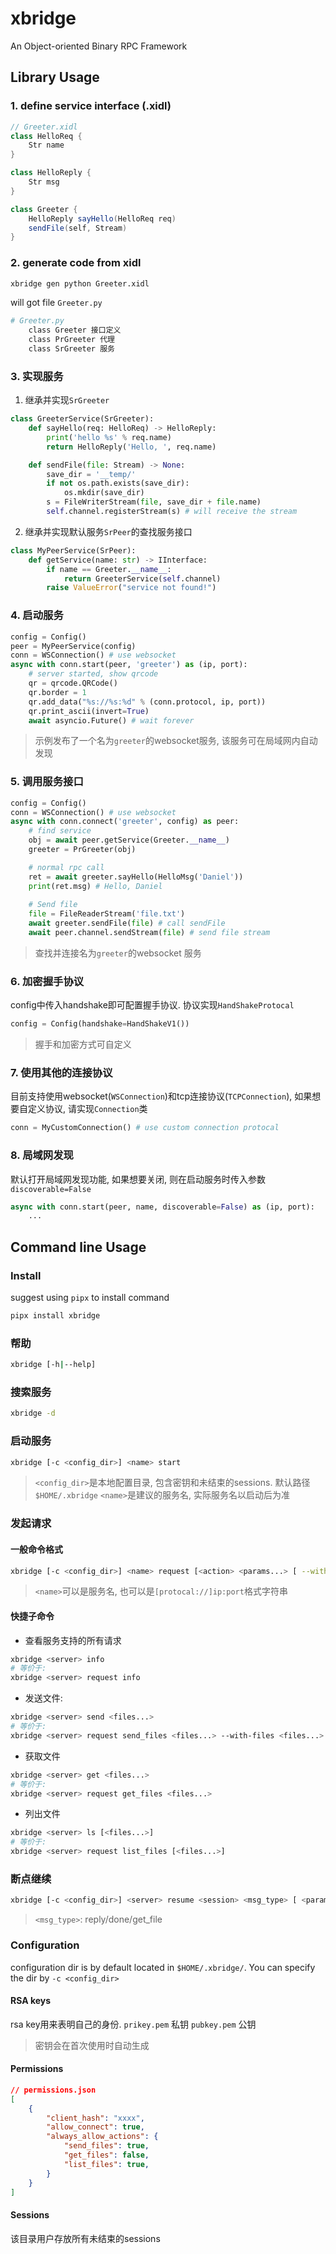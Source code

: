 
# xbridge

An Object-oriented Binary RPC Framework

## Library Usage

### 1. define service interface (.xidl)
```java
// Greeter.xidl
class HelloReq {
    Str name
}

class HelloReply {
    Str msg
}

class Greeter {
    HelloReply sayHello(HelloReq req)
    sendFile(self, Stream)
}

```

### 2. generate code from xidl
```sh
xbridge gen python Greeter.xidl
```
will got file `Greeter.py`
```sh
# Greeter.py
    class Greeter 接口定义
    class PrGreeter 代理
    class SrGreeter 服务
```

### 3. 实现服务
1. 继承并实现`SrGreeter`
```py
class GreeterService(SrGreeter):
    def sayHello(req: HelloReq) -> HelloReply:
        print('hello %s' % req.name)
        return HelloReply('Hello, ', req.name)

    def sendFile(file: Stream) -> None:
        save_dir = '__temp/'
        if not os.path.exists(save_dir):
            os.mkdir(save_dir)
        s = FileWriterStream(file, save_dir + file.name)
        self.channel.registerStream(s) # will receive the stream
```

2. 继承并实现默认服务`SrPeer`的查找服务接口

```py
class MyPeerService(SrPeer):
    def getService(name: str) -> IInterface:
        if name == Greeter.__name__:
            return GreeterService(self.channel)
        raise ValueError("service not found!")
```


### 4. 启动服务
```py
config = Config()
peer = MyPeerService(config)
conn = WSConnection() # use websocket
async with conn.start(peer, 'greeter') as (ip, port):
    # server started, show qrcode
    qr = qrcode.QRCode()
    qr.border = 1
    qr.add_data("%s://%s:%d" % (conn.protocol, ip, port))
    qr.print_ascii(invert=True)
    await asyncio.Future() # wait forever

```
> 示例发布了一个名为`greeter`的websocket服务, 该服务可在局域网内自动发现

### 5. 调用服务接口
```py
config = Config()
conn = WSConnection() # use websocket
async with conn.connect('greeter', config) as peer:
    # find service
    obj = await peer.getService(Greeter.__name__)
    greeter = PrGreeter(obj)

    # normal rpc call
    ret = await greeter.sayHello(HelloMsg('Daniel'))
    print(ret.msg) # Hello, Daniel
    
    # Send file
    file = FileReaderStream('file.txt')
    await greeter.sendFile(file) # call sendFile
    await peer.channel.sendStream(file) # send file stream

```
> 查找并连接名为`greeter`的websocket 服务
### 6. 加密握手协议
config中传入handshake即可配置握手协议. 协议实现`HandShakeProtocal`
```py
config = Config(handshake=HandShakeV1())
```
> 握手和加密方式可自定义

### 7. 使用其他的连接协议
目前支持使用websocket(`WSConnection`)和tcp连接协议(`TCPConnection`), 如果想要自定义协议, 请实现`Connection`类
```py
conn = MyCustomConnection() # use custom connection protocal
```

### 8. 局域网发现
默认打开局域网发现功能, 如果想要关闭, 则在启动服务时传入参数`discoverable=False`
```py
async with conn.start(peer, name, discoverable=False) as (ip, port):
    ...
```

## Command line Usage

### Install
suggest using `pipx` to install command
```sh
pipx install xbridge
```

### 帮助
```sh
xbridge [-h|--help]
```

### 搜索服务
```sh
xbridge -d
```

### 启动服务
```sh
xbridge [-c <config_dir>] <name> start
```
> `<config_dir>`是本地配置目录, 包含密钥和未结束的sessions. 默认路径`$HOME/.xbridge`
> `<name>`是建议的服务名, 实际服务名以启动后为准

### 发起请求

#### 一般命令格式
```sh
xbridge [-c <config_dir>] <name> request [<action> <params...> [ --with-files <files...> ]]
```
> `<name>`可以是服务名, 也可以是`[protocal://]ip:port`格式字符串


#### 快捷子命令

- 查看服务支持的所有请求

```sh
xbridge <server> info
# 等价于:
xbridge <server> request info
```

- 发送文件:
```sh
xbridge <server> send <files...>
# 等价于:
xbridge <server> request send_files <files...> --with-files <files...>
```
- 获取文件
```sh
xbridge <server> get <files...>
# 等价于:
xbridge <server> request get_files <files...>
```
- 列出文件

```sh
xbridge <server> ls [<files...>]
# 等价于:
xbridge <server> request list_files [<files...>]
```

### 断点继续
```sh
xbridge [-c <config_dir>] <server> resume <session> <msg_type> [ <params...> [ --with-files <files...> ]]
```
> `<msg_type>`: reply/done/get_file
> 

### Configuration

configuration dir is by default located in `$HOME/.xbridge/`.
You can specify the dir by `-c <config_dir>`

#### RSA keys
rsa key用来表明自己的身份.
`prikey.pem` 私钥
`pubkey.pem` 公钥

> 密钥会在首次使用时自动生成
#### Permissions

```json
// permissions.json
[
    {
        "client_hash": "xxxx",
        "allow_connect": true,
        "always_allow_actions": {
            "send_files": true,
            "get_files": false,
            "list_files": true,
        }
    }
]

```

#### Sessions
该目录用户存放所有未结束的sessions

